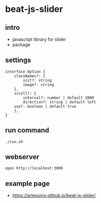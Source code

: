 # beat-js-slider

## intro
- javascript library for slider
- package

## settings
```
interface Option {
	classNames?: {
		init?: string
		image?: string
	},
	scroll?: {
		interval?: number | default 3000
		direction?: string | default left
    use?: boolean | default true
	},
}
```

## run command
```
./run.sh
```

## webserver
```
open http://localhost:3000
```

## example page
- https://arlequins.github.io/beat-js-slider/
